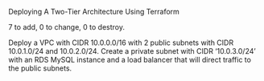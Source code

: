 Deploying A Two-Tier Architecture Using Terraform

7 to add, 0 to change, 0 to destroy.

Deploy a VPC with CIDR 10.0.0.0/16 with 2 public subnets with CIDR 10.0.1.0/24 and 10.0.2.0/24.
Create a private subnet with CIDR ‘10.0.3.0/24’ with an RDS MySQL instance and a load balancer that will direct traffic to the public subnets.

